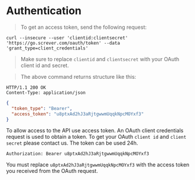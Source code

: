 # Authentication

> To get an access token, send the following request:

```shell
curl --insecure --user 'clientid:clientsecret' 'https://go.screver.com/oauth/token' --data 'grant_type=client_credentials'
```

> Make sure to replace `clientid` and `clientsecret` with your OAuth client id and secret.

> The above command returns structure like this:

```http
HTTP/1.1 200 OK
Content-Type: application/json
```

```json
{
  "token_type": "Bearer",
  "access_token": "u8ptxAd2hJ3aRjtgwwmUqqkNpcMOYxf3"
}
```

To allow access to the API use access token.
An OAuth client credentials request is used to obtain a token.
To get your OAuth `client id` and `client secret` please contact us.
The token can be used 24h.

`Authorization: Bearer u8ptxAd2hJ3aRjtgwwmUqqkNpcMOYxf3`

<aside class="notice">
You must replace <code>u8ptxAd2hJ3aRjtgwwmUqqkNpcMOYxf3</code> with the access token you received from the OAuth request.
</aside>
